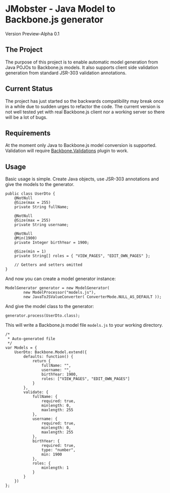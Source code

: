 JMobster - Java Model to Backbone.js generator
==============================================
Version Preview-Alpha 0.1

The Project
-----------
The purpose of this project is to enable automatic model generation
from Java POJOs to Backbone.js models. It also supports client side
validation generation from standard JSR-303 validation annotations.


Current Status
--------------
The project has just started so the backwards compatibility may break
once in a while due to sudden urges to refactor the code. The current
version is not well tested yet with real Backbone.js client nor
a working server so there will be a lot of bugs.

Requirements
------------
At the moment only Java to Backbone.js model conversion is supported.
Validation will require [Backbone.Validations](https://github.com/n-time/backbone.validations) plugin
to work.

Usage
-----
Basic usage is simple. Create Java objects, use JSR-303 annotations and
give the models to the generator.

    public class UserDto {
        @NotNull
        @Size(max = 255)
        private String fullName;

        @NotNull
        @Size(max = 255)
        private String username;

        @NotNull
        @Min(1900)
        private Integer birthYear = 1900;

        @Size(min = 1)
        private String[] roles = { "VIEW_PAGES", "EDIT_OWN_PAGES" };

        // Getters and setters omitted
    }

And now you can create a model generator instance:

    ModelGenerator generator = new ModelGenerator(
            new ModelProcessor("models.js"),
            new JavaToJSValueConverter( ConverterMode.NULL_AS_DEFAULT ));

And give the model class to the generator:

    generator.process(UserDto.class);

This will write a Backbone.js model file `models.js` to your working
directory.

    /*
     * Auto-generated file
     */
    var Models = {
        UserDto: Backbone.Model.extend({
            defaults: function() {
                return {
                    fullName: "",
                    username: "",
                    birthYear: 1900,
                    roles: ["VIEW_PAGES", "EDIT_OWN_PAGES"]
                }
            },
            validate: {
                fullName: {
                    required: true,
                    minlength: 0,
                    maxlength: 255
                },
                username: {
                    required: true,
                    minlength: 0,
                    maxlength: 255
                },
                birthYear: {
                    required: true,
                    type: "number",
                    min: 1900
                },
                roles: {
                    minlength: 1
                }
            }
        })
    };

